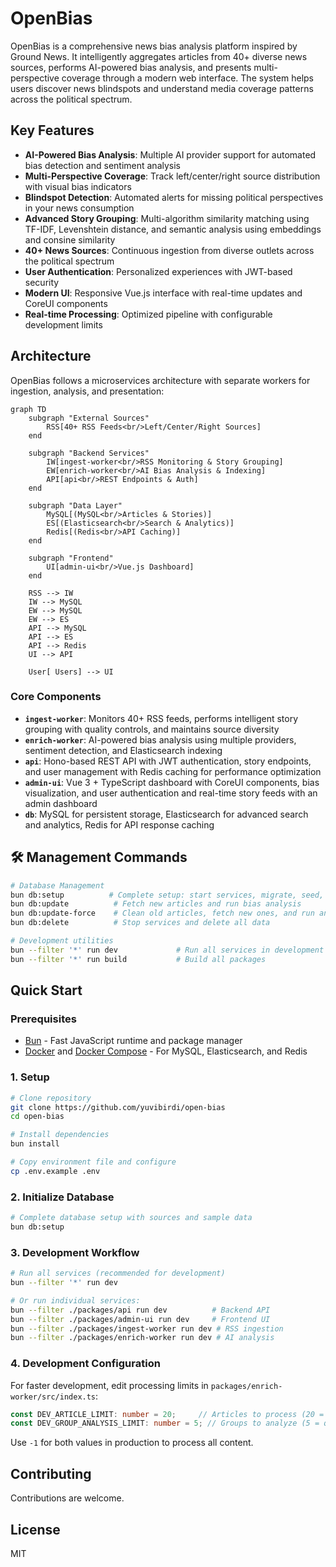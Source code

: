 # OpenBias
OpenBias is a comprehensive news bias analysis platform inspired by Ground News. It intelligently aggregates articles from 40+ diverse news sources, performs AI-powered bias analysis, and presents multi-perspective coverage through a modern web interface. The system helps users discover news blindspots and understand media coverage patterns across the political spectrum.

## Key Features
- **AI-Powered Bias Analysis**: Multiple AI provider support for automated bias detection and sentiment analysis
- **Multi-Perspective Coverage**: Track left/center/right source distribution with visual bias indicators
- **Blindspot Detection**: Automated alerts for missing political perspectives in your news consumption
- **Advanced Story Grouping**: Multi-algorithm similarity matching using TF-IDF, Levenshtein distance, and semantic analysis using embeddings and consine similarity
- **40+ News Sources**: Continuous ingestion from diverse outlets across the political spectrum
- **User Authentication**: Personalized experiences with JWT-based security
- **Modern UI**: Responsive Vue.js interface with real-time updates and CoreUI components
- **Real-time Processing**: Optimized pipeline with configurable development limits

## Architecture
OpenBias follows a microservices architecture with separate workers for ingestion, analysis, and presentation:
```mermaid
graph TD
    subgraph "External Sources"
        RSS[40+ RSS Feeds<br/>Left/Center/Right Sources]
    end

    subgraph "Backend Services"
        IW[ingest-worker<br/>RSS Monitoring & Story Grouping]
        EW[enrich-worker<br/>AI Bias Analysis & Indexing]
        API[api<br/>REST Endpoints & Auth]
    end

    subgraph "Data Layer"
        MySQL[(MySQL<br/>Articles & Stories)]
        ES[(Elasticsearch<br/>Search & Analytics)]
        Redis[(Redis<br/>API Caching)]
    end

    subgraph "Frontend"
        UI[admin-ui<br/>Vue.js Dashboard]
    end

    RSS --> IW
    IW --> MySQL
    EW --> MySQL
    EW --> ES
    API --> MySQL
    API --> ES
    API --> Redis
    UI --> API

    User[ Users] --> UI
```

### Core Components
- **`ingest-worker`**: Monitors 40+ RSS feeds, performs intelligent story grouping with quality controls, and maintains source diversity
- **`enrich-worker`**: AI-powered bias analysis using multiple providers, sentiment detection, and Elasticsearch indexing
- **`api`**: Hono-based REST API with JWT authentication, story endpoints, and user management with Redis caching for performance optimization
- **`admin-ui`**: Vue 3 + TypeScript dashboard with CoreUI components, bias visualization, and user authentication and real-time story feeds with an admin dashboard
- **`db`**: MySQL for persistent storage, Elasticsearch for advanced search and analytics, Redis for API response caching

## 🛠️ Management Commands
```bash
# Database Management
bun db:setup          # Complete setup: start services, migrate, seed, ingest, and analyze
bun db:update          # Fetch new articles and run bias analysis
bun db:update-force    # Clean old articles, fetch new ones, and run analysis
bun db:delete          # Stop services and delete all data

# Development utilities
bun --filter '*' run dev             # Run all services in development mode
bun --filter '*' run build           # Build all packages
```

## Quick Start

### Prerequisites
- [Bun](https://bun.sh/) - Fast JavaScript runtime and package manager
- [Docker](https://www.docker.com/) and [Docker Compose](https://docs.docker.com/compose/) - For MySQL, Elasticsearch, and Redis

### 1. Setup

```bash
# Clone repository
git clone https://github.com/yuvibirdi/open-bias
cd open-bias

# Install dependencies
bun install

# Copy environment file and configure
cp .env.example .env

```

### 2. Initialize Database

```bash
# Complete database setup with sources and sample data
bun db:setup
```

### 3. Development Workflow

```bash
# Run all services (recommended for development)
bun --filter '*' run dev

# Or run individual services:
bun --filter ./packages/api run dev          # Backend API
bun --filter ./packages/admin-ui run dev     # Frontend UI
bun --filter ./packages/ingest-worker run dev # RSS ingestion
bun --filter ./packages/enrich-worker run dev # AI analysis
```

### 4. Development Configuration

For faster development, edit processing limits in `packages/enrich-worker/src/index.ts`:

```typescript
const DEV_ARTICLE_LIMIT: number = 20;     // Articles to process (20 = quick testing)
const DEV_GROUP_ANALYSIS_LIMIT: number = 5; // Groups to analyze (5 = quick testing)
```
 Use `-1` for both values in production to process all content.

<!--
## Redis Caching System

OpenBias implements intelligent Redis caching to optimize API performance and reduce database load:

### Caching Strategy
- **Multi-layer Caching**: API responses, story searches, and analytics data are cached with configurable TTL
- **Smart Cache Keys**: Hierarchical key structure for efficient invalidation and pattern matching
- **Graceful Degradation**: System continues to operate normally when Redis is unavailable
- **Cache Hit Optimization**: Frequently accessed data like trending stories and search results are prioritized

### Cached Data Types
- **Story Feeds**: Trending stories, search results, and story details with 5-30 minute TTL
- **Analytics Data**: Bias distribution, coverage statistics, and overview metrics with 1-hour TTL  
- **Source Information**: News source metadata and bias classifications with long-term caching
- **Search Results**: Elasticsearch queries and article listings with medium-term TTL

### Cache Configuration
```typescript
// Cache TTL Settings
SHORT: 60s        // Frequently changing data
MEDIUM: 300s      // Moderately changing data  
LONG: 1800s       // Slowly changing data
VERY_LONG: 3600s  // Rarely changing data
```

### Performance Benefits
- **Response Time**: 80-95% faster API responses for cached data
- **Database Load**: Significant reduction in MySQL and Elasticsearch queries
- **Scalability**: Improved concurrent user handling and system throughput
- **Development**: Optional caching allows for easy debugging and testing

## AI-Powered Bias Analysis

OpenBias uses advanced algorithms to detect bias patterns and ensure comprehensive coverage:

### Story Grouping Algorithm
- **Multi-technique Similarity**: TF-IDF, Levenshtein distance, and semantic analysis
- **Quality Controls**: 0.7 combined similarity threshold with source diversity enforcement
- **Time-bound Grouping**: 24-hour window for article clustering
- **Size Limits**: Maximum 15 articles per group to prevent mega-groups

### Bias Detection Features
- **Multiple AI Providers**: OpenAI, Google Gemini, and Anthropic Claude support
- **Coverage Tracking**: Left/center/right source distribution monitoring
- **Blindspot Detection**: Automated alerts for missing perspectives
- **Sentiment Analysis**: Emotional tone and sensationalism scoring

## News Sources (40+ Outlets)

OpenBias monitors a carefully curated selection of news sources across the political spectrum:

### Source Distribution
- **Center/Neutral (16)**: Associated Press, Reuters, BBC, Wall Street Journal, USA Today, CBS, ABC, NBC, Financial Times, Bloomberg, Christian Science Monitor, Al Jazeera, Times (UK), Deutsche Welle, France 24
- **Left-leaning (14)**: New York Times, Washington Post, CNN, NPR, The Guardian, The Atlantic, New Yorker, Huffington Post, MSNBC, Vox, Mother Jones, The Nation, Slate, The Independent  
- **Right-leaning (13)**: Fox News, New York Post, Washington Examiner, The Federalist, National Review, The American Conservative, Breitbart, Washington Times, Daily Wire, Telegraph

### Quality Controls
- Automated bias classification with validation
- Feed availability monitoring and health checks
- Content quality filtering and duplicate detection
- Source diversity enforcement in story grouping

## Current Status & Roadmap

### Completed Features
- Multi-source story aggregation with quality controls
- AI-powered bias analysis and sentiment detection  
- Real-time coverage tracking and blindspot detection
- User authentication with JWT security
- Modern responsive Vue.js interface
- Advanced search and filtering capabilities
- Optimized pipeline with configurable development limits

### Future Enhancements
- Real-time WebSocket updates for live story feeds
- Enhanced ML models beyond OpenAI for bias detection
- Social features: user comments and discussions
- Email notifications for critical blindspots
- Mobile app development
- Advanced analytics dashboard
- International news source expansion

-->
## Contributing

Contributions are welcome.

## License

MIT 

